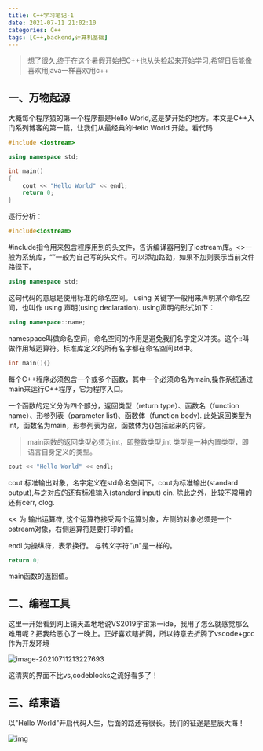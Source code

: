 ```yaml
---
title: C++学习笔记-1
date: 2021-07-11 21:02:10
categories: C++
tags: [C++,backend,计算机基础]
---
```


> 想了很久,终于在这个暑假开始把C++也从头捡起来开始学习,希望日后能像喜欢用java一样喜欢用c++

## 一、万物起源

大概每个程序猿的第一个程序都是Hello World,这是梦开始的地方。本文是C++入门系列博客的第一篇，让我们从最经典的Hello World 开始。看代码

```cpp
#include <iostream>

using namespace std;

int main()
{
    cout << "Hello World" << endl;
    return 0;
}
```

逐行分析：

```cpp
#include<iostream>
```

#include指令用来包含程序用到的头文件，告诉编译器用到了iostream库。<>一般为系统库，“”一般为自己写的头文件。可以添加路劲，如果不加则表示当前文件路径下。

```cpp
using namespace std;
```

这句代码的意思是使用标准的命名空间。 using 关键字一般用来声明某个命名空间，也叫作 using 声明(using declaration). using声明的形式如下：

```cpp
using namespace::name;
```

namespace叫做命名空间，命名空间的作用是避免我们名字定义冲突。这个::叫做作用域运算符。标准库定义的所有名字都在命名空间std中。

```cpp
int main(){}
```

每个C++程序必须包含一个或多个函数，其中一个必须命名为main,操作系统通过main来运行C++程序，它为程序入口。

 一个函数的定义分为四个部分，返回类型（return type）、函数名（function name）、形参列表（parameter list)、函数体（function body). 此处返回类型为int，函数名为main，形参列表为空，函数体为{}包括起来的内容。

>main函数的返回类型必须为int，即整数类型,int 类型是一种内置类型，即语言自身定义的类型。

```cpp
cout << "Hello World" << endl;
```

cout 标准输出对象，名字定义在std命名空间下。cout为标准输出(standard output),与之对应的还有标准输入(standard input) cin. 除此之外，比较不常用的还有cerr, clog. 

<< 为 输出运算符, 这个运算符接受两个运算对象，左侧的对象必须是一个ostream对象，右侧运算符是要打印的值。

endl 为操纵符，表示换行。 与转义字符"\n"是一样的。

```cpp
return 0;
```

main函数的返回值。

## 二、编程工具

这里一开始看到网上铺天盖地地说VS2019宇宙第一ide，我用了怎么就感觉那么难用呢？把我给恶心了一晚上。正好喜欢瞎折腾，所以特意去折腾了vscode+gcc作为开发环境

![image-20210711213227693](https://gitee.com/cao_ziqiang/img/raw/master/20210711213227.png)

这清爽的界面不比vs,codeblocks之流好看多了！

## 三、结束语

以"Hello World"开启代码人生，后面的路还有很长。我们的征途是星辰大海！

![img](https://gitee.com/cao_ziqiang/img/raw/master/20210711213319.webp)

